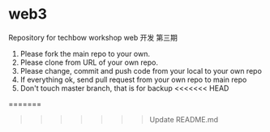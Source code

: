 # web3
Repository for techbow workshop web 开发 第三期

1. Please fork the main repo to your own.
2. Please clone from URL of your own repo.
3. Please change, commit and push code from your local to your own repo
4. If everything ok, send pull request from your own repo to main repo
5. Don't touch master branch, that is for backup
<<<<<<< HEAD



=======
>>>>>>> Update README.md
